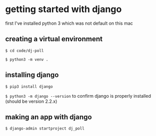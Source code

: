 # getting started with django

first I've installed python 3 which was not default on this mac



## creating a virtual environment


`$ cd code/dj-poll`

`$ python3 -m venv .`



## installing django

`$ pip3 install django`

`$ python3 -m django --version` to confirm django is properly installed (should be version 2.2.x)


## making an app with django

`$ django-admin startproject dj_poll`

